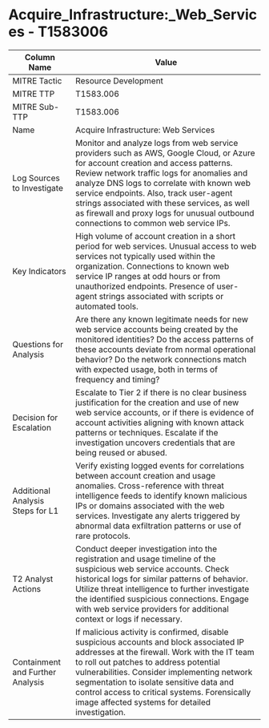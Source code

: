 # Acquire_Infrastructure:_Web_Services - T1583006

| Column Name | Value |
|-------------|-------|
| MITRE Tactic | Resource Development |
| MITRE TTP | T1583.006 |
| MITRE Sub-TTP | T1583.006 |
| Name | Acquire Infrastructure: Web Services |
| Log Sources to Investigate | Monitor and analyze logs from web service providers such as AWS, Google Cloud, or Azure for account creation and access patterns. Review network traffic logs for anomalies and analyze DNS logs to correlate with known web service endpoints. Also, track user-agent strings associated with these services, as well as firewall and proxy logs for unusual outbound connections to common web service IPs. |
| Key Indicators | High volume of account creation in a short period for web services. Unusual access to web services not typically used within the organization. Connections to known web service IP ranges at odd hours or from unauthorized endpoints. Presence of user-agent strings associated with scripts or automated tools. |
| Questions for Analysis | Are there any known legitimate needs for new web service accounts being created by the monitored identities? Do the access patterns of these accounts deviate from normal operational behavior? Do the network connections match with expected usage, both in terms of frequency and timing? |
| Decision for Escalation | Escalate to Tier 2 if there is no clear business justification for the creation and use of new web service accounts, or if there is evidence of account activities aligning with known attack patterns or techniques. Escalate if the investigation uncovers credentials that are being reused or abused. |
| Additional Analysis Steps for L1 | Verify existing logged events for correlations between account creation and usage anomalies. Cross-reference with threat intelligence feeds to identify known malicious IPs or domains associated with the web services. Investigate any alerts triggered by abnormal data exfiltration patterns or use of rare protocols. |
| T2 Analyst Actions | Conduct deeper investigation into the registration and usage timeline of the suspicious web service accounts. Check historical logs for similar patterns of behavior. Utilize threat intelligence to further investigate the identified suspicious connections. Engage with web service providers for additional context or logs if necessary. |
| Containment and Further Analysis | If malicious activity is confirmed, disable suspicious accounts and block associated IP addresses at the firewall. Work with the IT team to roll out patches to address potential vulnerabilities. Consider implementing network segmentation to isolate sensitive data and control access to critical systems. Forensically image affected systems for detailed investigation. |
